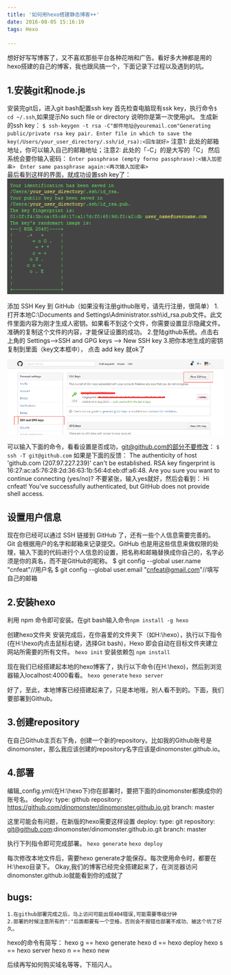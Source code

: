 ```yaml
---
title: '如何用hexo搭建静态博客++'
date: 2016-08-05 15:16:19
tags: Hexo

---
```


想好好写写博客了，又不喜欢那些平台各种花哨和广告。看好多大神都是用的hexo搭建的自己的博客，我也跟风搞一个，下面记录下过程以及遇到的坑。 
## 1.安装git和node.js
安装完git后，进入git bash配置ssh key
首先检查电脑现有ssk key，执行命令`$ cd ~/.ssh`,如果提示No such file or directory 说明你是第一次使用git。
生成新的ssh key：
`$ ssh-keygen -t rsa -C"邮件地址@youremail.com"Generating public/private rsa key pair. Enter file in which to save the key(/Users/your_user_directory/.ssh/id_rsa):<回车就好>`
注意1: 此处的邮箱地址，你可以输入自己的邮箱地址；注意2: 此处的「-C」的是大写的「C」
然后系统会要你输入密码：
`Enter passphrase (empty forno passphrase):<输入加密串> `
`Enter same passphrase again:<再次输入加密串>`         
最后看到这样的界面，就成功设置ssh key了：
![sshkeyresult](2016-08-05/sshkeyresult.png)

添加 SSH Key 到 GitHub（如果没有注册github账号，请先行注册，很简单）
1.打开本地C:\Documents and Settings\Administrator.ssh\id_rsa.pub文件。此文件里面内容为刚才生成人密钥。如果看不到这个文件，你需要设置显示隐藏文件。准确的复制这个文件的内容，才能保证设置的成功。
2.登陆github系统。点击右上角的 Settings—>SSH and GPG keys —> New SSH key
3.把你本地生成的密钥复制到里面（key文本框中）， 点击 add key 就ok了

![addsshkeytogithub](2016-08-05/addsshkeytogithub.png)

可以输入下面的命令，看看设置是否成功，git@github.com的部分不要修改：
`$ ssh -T git@github.com`
如果是下面的反馈：
The authenticity of host 'github.com (207.97.227.239)' can't be established.
RSA key fingerprint is 16:27:ac:a5:76:28:2d:36:63:1b:56:4d:eb:df:a6:48.
Are you sure you want to continue connecting (yes/no)?
不要紧张，输入yes就好，然后会看到：
Hi cnfeat! You've successfully authenticated, but GitHub does not provide shell access.

## 设置用户信息
现在你已经可以通过 SSH 链接到 GitHub 了，还有一些个人信息需要完善的。
Git 会根据用户的名字和邮箱来记录提交。GitHub 也是用这些信息来做权限的处理，输入下面的代码进行个人信息的设置，把名称和邮箱替换成你自己的，名字必须是你的真名，而不是GitHub的昵称。
$ git config --global user.name "cnfeat"//用户名
$ git config --global user.email  "cnfeat@gmail.com"//填写自己的邮箱

## 2.安装hexo
利用 npm 命令即可安装。在git bash输入命令`npm install -g hexo`

创建hexo文件夹
安装完成后，在你喜爱的文件夹下（如H:\hexo），执行以下指令(在H:\hexo内点击鼠标右键，选择Git bash)，Hexo 即会自动在目标文件夹建立网站所需要的所有文件。
`hexo init`
安装依赖包 
`npm install`

现在我们已经搭建起本地的hexo博客了，执行以下命令(在H:\hexo)，然后到浏览器输入localhost:4000看看。
`hexo generate`
`hexo server`

好了，至此，本地博客已经搭建起来了，只是本地哦，别人看不到的。下面，我们要部署到Github。

## 3.创建repository
在自己Github主页右下角，创建一个新的repository。比如我的Github账号是dinomonster，那么我应该创建的repository名字应该是dinomonster.github.io。

## 4.部署
编辑_config.yml(在H:\hexo下)你在部署时，要把下面的dinomonster都换成你的账号名。
deploy:
  type: github
  repository: https://github.com/dinomonster/dinomonster.github.io.git
  branch: master

这里可能会有问题，在新版的hexo需要这样设置
deploy: 
  type: git
  repository: git@github.com:dinomonster/dinomonster.github.io.git
  branch: master

  

执行下列指令即可完成部署。
  `hexo generate`
  `hexo deploy`

每次修改本地文件后，需要hexo generate才能保存。每次使用命令时，都要在H:\hexo目录下。
  Okay,我们的博客已经完全搭建起来了，在浏览器访问dinomonster.github.io就能看到你的成就了

## bugs:
    1.在github部署完成之后，马上访问可能出现404错误,可能需要等级分钟
    2.部署的时候注意所有的":"后面都要有一个空格，否则会不报错也部署不成功、被这个坑了好久。


hexo的命令有简写：
hexo g == hexo generate
hexo d == hexo deploy
hexo s == hexo server
hexo n == hexo new



后续再写如何购买域名等等，下班闪人。